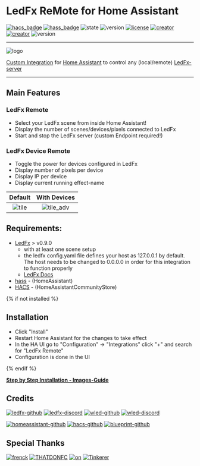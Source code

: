 # LedFx ReMote for Home Assistant

[![hacs_badge](https://img.shields.io/badge/HACS-Custom-blue.svg?logo=home-assistant&logoColor=white)](https://github.com/custom-components/hacs) [![hass_badge](https://img.shields.io/badge/HASS-Integration-blue.svg?logo=home-assistant&logoColor=white)](https://github.com/custom-components/hacs) ![state](https://img.shields.io/badge/STATE-beta-blue.svg?logo=github&logoColor=white) ![version](https://img.shields.io/github/v/release/YeonV/ledfxrm?label=VERSION&logo=git&logoColor=white) [![license](https://img.shields.io/badge/LICENSE-MIT-blue.svg?logo=github&logoColor=white)](https://github.com/YeonV/ledfxrm/blob/main/LICENSE) [![creator](https://img.shields.io/badge/CREATOR-Yeon-blue.svg?logo=github&logoColor=white)](https://github.com/YeonV) [![creator](https://img.shields.io/badge/A.K.A-Blade-darkred.svg?logo=github&logoColor=white)](https://github.com/YeonV)
![version](https://img.shields.io/github/workflow/status/YeonV/ledfxrm/Cron%20actions?label=HACS%20Cron&logo=github-actions&logoColor=white)

---

![logo](https://user-images.githubusercontent.com/28861537/99007089-cac6e100-2543-11eb-99d3-01bf0b487d29.png)

[Custom Integration](https://github.com/hacs/integration) for [Home Assistant](https://github.com/home-assistant) to control any (local/remote) [LedFx-server](https://github.com/LedFx/LedFx)

---

## Main Features

### LedFx Remote

- Select your LedFx scene from inside Home Assistant!
- Display the number of scenes/devices/pixels connected to LedFx
- Start and stop the LedFx server (custom Endpoint required!)

### LedFx Device Remote

- Toggle the power for devices configured in LedFx
- Display number of pixels per device
- Display IP per device
- Display current running effect-name

| Default | With Devices |
|:-------:|:------------:|
| ![tile](https://github.com/YeonV/ledfxrm/raw/main/docs/tile.png) | ![tile_adv](https://github.com/YeonV/ledfxrm/raw/main/docs/tile_adv.png) |

## Requirements:

- [LedFx](https://github.com/LedFx/LedFx/tree/dev) > v0.9.0
  - with at least one scene setup
  - the ledfx config.yaml file defines your host as 127.0.0.1 by default. The host needs to be changed to  0.0.0.0 in order for this integration to function properly
  - [LedFx Docs](https://ledfx.readthedocs.io/en/latest/)
- [hass](https://github.com/home-assistant) - (HomeAssistant)
- [HACS](https://hacs.xyz/) - (HomeAssistantCommunityStore)

{% if not installed %}

## Installation

- Click "Install"
- Restart Home Assistant for the changes to take effect
- In the HA UI go to "Configuration" -> "Integrations" click "+" and search for "LedFx Remote"
- Configuration is done in the UI

{% endif %}

**[Step by Step Installation - Images-Guide](https://github.com/YeonV/ledfxrm/wiki/Step-by-Step-Images)**

## Credits

[![ledfx-github](https://img.shields.io/badge/Github-LedFx-blue.svg?logo=github&logoColor=white)](https://github.com/LedFx/LedFx/tree/dev) [![ledfx-discord](https://img.shields.io/badge/Discord-LedFx-blue.svg?logo=discord&logoColor=white)](https://discord.gg/xyyHEquZKQ) [![wled-github](https://img.shields.io/badge/Github-WLED-blue.svg?logo=github&logoColor=white)](https://github.com/Aircoookie/WLED) [![wled-discord](https://img.shields.io/badge/Discord-WLED-blue.svg?logo=discord&logoColor=white)](https://discord.gg/KuqP7NE)

[![homeassistant-github](https://img.shields.io/badge/Github-HomeAssistant-blue.svg?logo=github&logoColor=white)](https://github.com/home-assistant) [![hacs-github](https://img.shields.io/badge/Github-HACS-blue.svg?logo=github&logoColor=white)](https://github.com/hacs/) [![blueprint-github](https://img.shields.io/badge/Github-blueprint-blue.svg?logo=github&logoColor=white)](https://github.com/custom-components/blueprint)

## Special Thanks

[![frenck](https://img.shields.io/badge/Github-Frenck-blue.svg?logo=github&logoColor=white)](https://github.com/frenck) [![THATDONFC](https://img.shields.io/badge/Github-THATDONFC-blue.svg?logo=github&logoColor=white)](https://github.com/THATDONFC) [![on](https://img.shields.io/badge/Github-On-blue.svg?logo=github&logoColor=white)](https://github.com/OnFreund) [![Tinkerer](https://img.shields.io/badge/Github-Tinkerer-blue.svg?logo=github&logoColor=white)](https://github.com/DubhAd)
